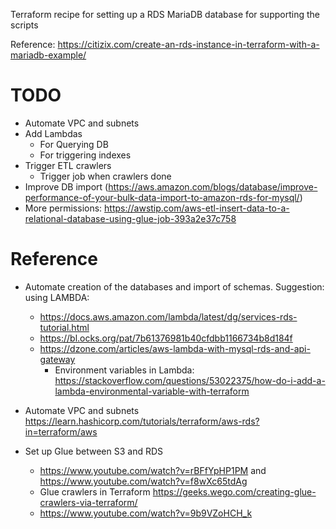Terraform recipe for setting up a RDS MariaDB database for supporting the scripts

Reference: https://citizix.com/create-an-rds-instance-in-terraform-with-a-mariadb-example/

# TODO

* Automate VPC and subnets
* Add Lambdas
  * For Querying DB
  * For triggering indexes
* Trigger ETL crawlers
  * Trigger job when crawlers done
* Improve DB import (https://aws.amazon.com/blogs/database/improve-performance-of-your-bulk-data-import-to-amazon-rds-for-mysql/)
* More permissions: https://awstip.com/aws-etl-insert-data-to-a-relational-database-using-glue-job-393a2e37c758
# Reference

* Automate creation of the databases and import of schemas. Suggestion: using LAMBDA:
  * https://docs.aws.amazon.com/lambda/latest/dg/services-rds-tutorial.html
  * https://bl.ocks.org/pat/7b61376981b40cfdbb1166734b8d184f
  * https://dzone.com/articles/aws-lambda-with-mysql-rds-and-api-gateway
  	* Environment variables in Lambda: https://stackoverflow.com/questions/53022375/how-do-i-add-a-lambda-environmental-variable-with-terraform

* Automate VPC and subnets https://learn.hashicorp.com/tutorials/terraform/aws-rds?in=terraform/aws

* Set up Glue between S3 and RDS
  * https://www.youtube.com/watch?v=rBFfYpHP1PM and  https://www.youtube.com/watch?v=f8wXc65tdAg
  * Glue crawlers in Terraform https://geeks.wego.com/creating-glue-crawlers-via-terraform/
  * https://www.youtube.com/watch?v=9b9VZoHCH_k
